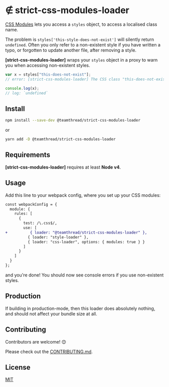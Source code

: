 # ∉ strict-css-modules-loader

[CSS Modules](https://github.com/css-modules/css-modules) lets you access a `styles` object, to access a localised class name.

The problem is `styles['this-style-does-not-exist']` will silently return `undefined`. Often you only refer to a non-existent style if you have written a typo, or forgotten to update another file, after removing a style.

**[strict-css-modules-loader]** wraps your `styles` object in a proxy to warn you when accessing non-existent styles.

```javascript
var x = styles["this-does-not-exist"];
// error: [strict-css-modules-loader] The CSS class "this-does-not-exist" does not exist in /path/my-css.css!

console.log(x);
// log: `undefined`
```

## Install

```bash
npm install --save-dev @teamthread/strict-css-modules-loader
```

or

```bash
yarn add -D @teamthread/strict-css-modules-loader
```

## Requirements

**[strict-css-modules-loader]** requires at least **Node v4**.

## Usage

Add this line to your webpack config, where you set up your CSS modules:

```diff
const webpackConfig = {
  module: {
    rules: [
      {
        test: /\.css$/,
        use: [
+          { loader: "@teamthread/strict-css-modules-loader" },
          { loader: "style-loader" },
          { loader: "css-loader", options: { modules: true } }
        ]
      }
    ]
  }
};
```

and you're done! You should now see console errors if you use non-existent styles.

## Production

If building in production-mode, then this loader does absolutely nothing, and should not affect your bundle size at all.

## Contributing

Contributors are welcome! 😊

Please check out the [CONTRIBUTING.md](./CONTRIBUTING.md).

## License

[MIT](/LICENSE)
